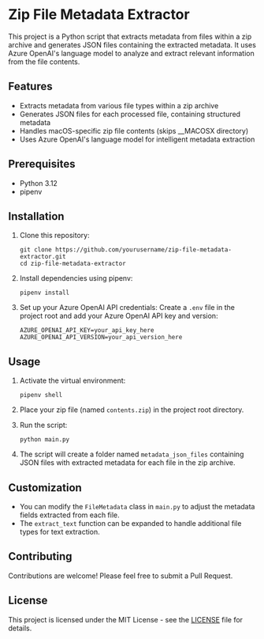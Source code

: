# Zip File Metadata Extractor

This project is a Python script that extracts metadata from files within a zip archive and generates JSON files containing the extracted metadata. It uses Azure OpenAI's language model to analyze and extract relevant information from the file contents.

## Features

- Extracts metadata from various file types within a zip archive
- Generates JSON files for each processed file, containing structured metadata
- Handles macOS-specific zip file contents (skips __MACOSX directory)
- Uses Azure OpenAI's language model for intelligent metadata extraction

## Prerequisites

- Python 3.12
- pipenv

## Installation

1. Clone this repository:
   ```
   git clone https://github.com/yourusername/zip-file-metadata-extractor.git
   cd zip-file-metadata-extractor
   ```

2. Install dependencies using pipenv:
   ```
   pipenv install
   ```

3. Set up your Azure OpenAI API credentials:
   Create a `.env` file in the project root and add your Azure OpenAI API key and version:
   ```
   AZURE_OPENAI_API_KEY=your_api_key_here
   AZURE_OPENAI_API_VERSION=your_api_version_here
   ```

## Usage

1. Activate the virtual environment:
   ```
   pipenv shell
   ```

2. Place your zip file (named `contents.zip`) in the project root directory.

3. Run the script:
   ```
   python main.py
   ```

4. The script will create a folder named `metadata_json_files` containing JSON files with extracted metadata for each file in the zip archive.

## Customization

- You can modify the `FileMetadata` class in `main.py` to adjust the metadata fields extracted from each file.
- The `extract_text` function can be expanded to handle additional file types for text extraction.

## Contributing

Contributions are welcome! Please feel free to submit a Pull Request.

## License

This project is licensed under the MIT License - see the [LICENSE](LICENSE) file for details.